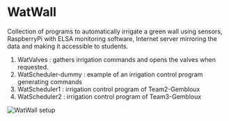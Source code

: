 # WatWall
Collection of programs to automatically irrigate a green wall using sensors, RaspberryPi with ELSA monitoring software, Internet server mirroring the data and making it accessible to students.
1. WatValves : gathers irrigation commands and opens the valves when requested.
2. WatScheduler-dummy : example of an irrigation control program generating commands
3. WatScheduler1 : irrigation control program of Team2-Gembloux
4. WatScheduler2 : irrigation control program of Team3-Gembloux

![WatWall setup](link-to-image)
